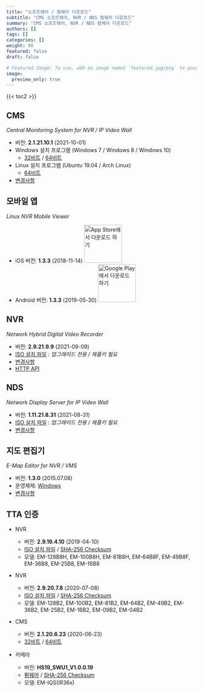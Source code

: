 ```yaml
---
title: "소프트웨어 / 펌웨어 다운로드"
subtitle: "CMS 소프트웨어, NVR / NDS 펌웨어 다운로드"
summary: "CMS 소프트웨어, NVR / NDS 펌웨어 다운로드"
authors: []
tags: []
categories: []
weight: 90
featured: false
draft: false

# Featured Image: To use, add an image named `featured.jpg/png` to your page's folder.
image:
  preview_only: true
---
```


{{< toc2 >}}

## CMS

*Central Monitoring System for NVR / IP Video Wall*

- 버전: **2.1.21.10.1** (2021-10-01)
- Windows 설치 프로그램 (Windows 7 / Windows 8 / Windows 10)
  - [32비트](https://www.emstone.com/data/cms/cms-2.1.21.10.1-win32-emstone.exe) / [64비트](https://www.emstone.com/data/cms/cms-2.1.21.10.1-win64-emstone.exe)
- Linux 설치 프로그램 (Ubuntu 19.04 / Arch Linux)
  - [64비트](https://www.emstone.com/data/cms/cms-2.1.21.10.1-linux-x86_64.tar.bz2)
- [변경사항](/docs/cms/changelog/cms21.html)

## 모바일 앱

*Linux NVR Mobile Viewer*

- iOS 버전: **1.3.3** (2018-11-14)
  <a href="https://apps.apple.com/kr/app/linux-nvr-mobile-viewer/id561848768" target="_blank"><img width="100px" src="/img/app-store-badge-ko.png" alt="App Store에서 다운로드 하기" class="d-inline-block py-0 my-2"></a>
- Android 버전: **1.3.3** (2019-05-30)
  <a href="https://play.google.com/store/apps/details?id=com.emstone.moview" target="_blank"><img width="100px" src="/img/google-play-badge-ko.png" alt="Google Play에서 다운로드 하기" class="d-inline-block py-0 my-2"></a>

## NVR

*Network Hybrid Digital Video Recorder*

- 버전: **2.9.21.9.9** (2021-09-09)
- [ISO 설치 파일](https://www.emstone.com/data/dvr/nvr-2.9.21.9.9-emstone.iso) : *업그레이드 전용 / 제품키 필요*
- [변경사항](/docs/dvr/changelog/nvr29.html)
- [HTTP API](/docs/dvr/http/)

## NDS

*Network Display Server for IP Video Wall*

- 버전: **1.11.21.8.31** (2021-08-31)
- [ISO 설치 파일](https://www.emstone.com/data/nds/nds-1.11.21.8.31.iso)
   : *업그레이드 전용 / 제품키 필요*
- [변경사항](/docs/nds/ChangeLog.html)

## 지도 편집기

*E-Map Editor for NVR / VMS*

- 버전: **1.3.0** (2015.07.08)
- 운영체제: [Windows](https://www.emstone.com/data/vms/mapedit/vms-mapedit-1.3.0-win-ia32-20150708.zip)
- [변경사항](https://github.com/nvrsw/mapedit/blob/master/ChangeLog.md)

## TTA 인증

- NVR
  - 버전: **2.9.19.4.10** (2019-04-10)
  - [ISO 설치 파일](https://www.emstone.com/data/tta/emstone/nvr-2.9.19.4.10.iso)
    / [SHA-256 Checksum](https://www.emstone.com/data/tta/emstone/nvr-2.9.19.4.10.iso-sha256.txt)
  - 모델: EM-128B8H, EM-100B8H, EM-81B8H, EM-64B8F, EM-49B8F, EM-36B8, EM-25B8, EM-16B8
- NVR
  - 버전: **2.9.20.7.8** (2020-07-08)
  - [ISO 설치 파일](https://www.emstone.com/data/tta/emstone/nvr-2.9.20.7.8.iso)
    / [SHA-256 Checksum](https://www.emstone.com/data/tta/emstone/nvr-2.9.20.7.8.iso-sha256.txt)
  - 모델: EM-128B2, EM-100B2, EM-81B2, EM-64B2, EM-49B2, EM-36B2, EM-25B2, EM-16B2, EM-09B2, EM-04B2
- CMS
  - 버전: **2.1.20.6.23** (2020-06-23)
  - [32비트](https://www.emstone.com/data/tta/emstone/cms-2.1.20.6.23-win32.exe) / [64비트](https://www.emstone.com/data/tta/emstone/cms-2.1.20.6.23-win64.exe)

- 카메라
  - 버전: **HS19_SWU1_V1.0.0.19**
  - [펌웨어](https://www.emstone.com/data/tta/camera/hs19_fw_all.dat)
    / [SHA-256 Checksum](https://www.emstone.com/data/tta/camera/hash_code.txt)
  - 모델: EM-IQS(IR36x)
  